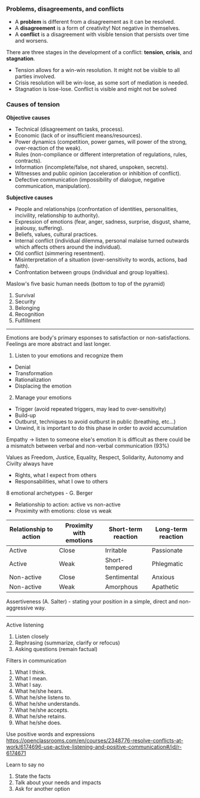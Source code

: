 ### Problems, disagreements, and conflicts

- A **problem** is different from a disagreement as it can be resolved.
- A **disagreement** is a form of creativity! Not negative in themselves.
- A **conflict** is a disagreement with visible tension that persists over time and worsens. 

There are three stages in the development of a conflict: **tension**, **crisis**, and **stagnation**.

- Tension allows for a win-win resolution. It might not be visible to all parties involved.
- Crisis resolution will be win-lose, as some sort of mediation is needed.
- Stagnation is lose-lose. Conflict is visible and might not be solved

### Causes of tension

**Objective causes**

- Technical (disagreement on tasks, process).
- Economic (lack of or insufficient means/resources).
- Power dynamics (competition, power games, will power of the strong, over-reaction of the weak).
- Rules (non-compliance or different interpretation of regulations, rules, contracts).
- Information (incomplete/false, not shared, unspoken, secrets).
- Witnesses and public opinion (acceleration or inhibition of conflict).
- Defective communication (impossibility of dialogue, negative communication, manipulation).

**Subjective causes**
- People and relationships (confrontation of identities, personalities, incivility, relationship to authority).
- Expression of emotions (fear, anger, sadness, surprise, disgust, shame, jealousy, suffering).
- Beliefs, values, cultural practices.
- Internal conflict (individual dilemma, personal malaise turned outwards which affects others around the individual).
- Old conflict (simmering resentment).
- Misinterpretation of a situation (over-sensitivity to words, actions, bad faith).
- Confrontation between groups (individual and group loyalties).


Maslow's five basic human needs (bottom to top of the pyramid)
1. Survival 
2. Security
3. Belonging
4. Recognition
5. Fulfillment

---

Emotions are body's primary esponses to satisfaction or non-satisfactions. Feelings are more abstract and last longer.

1. Listen to your emotions and recognize them
- Denial
- Transformation
- Rationalization
- Displacing the emotion


2. Manage your emotions
- Trigger (avoid repeated triggers, may lead to over-sensitivity)
- Build-up
- Outburst, techniques to avoid outburst in public (breathing, etc...)
- Unwind, it is important to do this phase in order to avoid accumulation

Empathy -> listen to someone else's emotion
It is difficult as there could be a mismatch between verbal and non-verbal communication (93%)

Values as Freedom, Justice, Equality, Respect, Solidarity, Autonomy and Civilty always have
- Rights, what I expect from others
- Responsabilities, what I owe to others

8 emotional archetypes - G. Berger
- Relationship to action: active vs non-active
- Proximity with emotions: close vs weak

| Relationship to action | Proximity with emotions | Short-term reaction | Long-term reaction |
| ----- | ----- | ----- | ----- |
| Active | Close | Irritable | Passionate |
| Active | Weak | Short-tempered | Phlegmatic |
| Non-active | Close | Sentimental | Anxious |
| Non-active | Weak | Amorphous | Apathetic |


Assertiveness (A. Salter) - stating your position in a simple, direct and non-aggressive way.

---

Active listening
1. Listen closely
2. Rephrasing (summarize, clarify or refocus)
3. Asking questions (remain factual)

Filters in communication
1. What I think.
2. What I mean.
3. What I say.
4. What he/she hears.
5. What he/she listens to.
6. What he/she understands.
7. What he/she accepts.
8. What he/she retains.
9. What he/she does.

Use positive words and expressions
https://openclassrooms.com/en/courses/2348776-resolve-conflicts-at-work/6174696-use-active-listening-and-positive-communication#/id/r-6174671

Learn to say no
1. State the facts
2. Talk about your needs and impacts
3. Ask for another option
